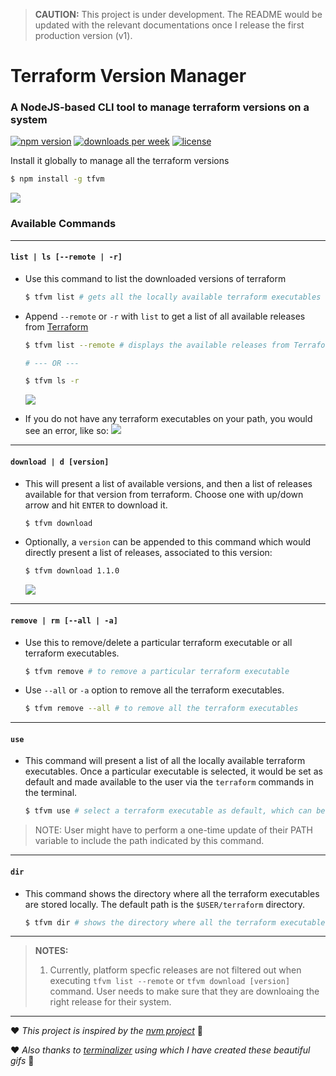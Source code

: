 > **CAUTION:** This project is under development. The README would be updated with the relevant documentations once I release the first production version (v1).

# Terraform Version Manager 

### A NodeJS-based CLI tool to manage terraform versions on a system

[![npm version](https://img.shields.io/npm/v/tfvm?color=blue&label=version&style=flat-square)](https://www.npmjs.com/package/tfvm) [![downloads per week](https://img.shields.io/npm/dw/tfvm)](https://www.npmjs.com/package/tfvm) [![license](https://img.shields.io/npm/l/tfvm?color=lightblue)](https://www.npmjs.com/package/tfvm)

Install it globally to manage all the terraform versions

```sh
$ npm install -g tfvm
```

![](https://github.com/anindya-dey/tfvm/blob/main/assets/gifs/tfvm.gif)

### Available Commands

---

#### `list | ls [--remote | -r]`

- Use this command to list the downloaded versions of terraform

  ```sh
  $ tfvm list # gets all the locally available terraform executables
  ```

- Append `--remote` or `-r` with `list` to get a list of all available releases from [Terraform](https://releases.hashicorp.com/terraform)

  ```sh
  $ tfvm list --remote # displays the available releases from Terraform's website

  # --- OR ---

  $ tfvm ls -r
  ```

  ![](https://github.com/anindya-dey/tfvm/blob/main/assets/gifs/tfvm-ls-remote.gif)

- If you do not have any terraform executables on your path, you would see an error, like so:
  ![](https://github.com/anindya-dey/tfvm/blob/main/assets/gifs/tfvm-ls-when-empty.gif)

---

#### `download | d [version]`

- This will present a list of available versions, and then a list of releases available for that version from terraform. Choose one with up/down arrow and hit `ENTER` to download it.

  ```sh
  $ tfvm download
  ```

- Optionally, a `version` can be appended to this command which would directly present a list of releases, associated to this version:

  ```sh
  $ tfvm download 1.1.0
  ```
  ![](https://github.com/anindya-dey/tfvm/blob/main/assets/gifs/tfvm-download-version.gif)

---

#### `remove | rm [--all | -a]`

- Use this to remove/delete a particular terraform executable or all terraform executables.

  ```sh
  $ tfvm remove # to remove a particular terraform executable
  ```

- Use `--all` or `-a` option to remove all the terraform executables.

  ```sh
  $ tfvm remove --all # to remove all the terraform executables
  ```

---

#### `use`

- This command will present a list of all the locally available terraform executables. Once a particular executable is selected, it would be set as default and made available to the user via the `terraform` commands in the terminal.

  ```sh
  $ tfvm use # select a terraform executable as default, which can be used via 'terraform' command
  ```

> NOTE: User might have to perform a one-time update of their PATH variable to include the path indicated by this command.

---

#### `dir`

- This command shows the directory where all the terraform executables are stored locally. The default path is the `$USER/terraform` directory.

  ```sh
  $ tfvm dir # shows the directory where all the terraform executables are stored
  ```

---

> **NOTES:**
>
> 1. Currently, platform specfic releases are not filtered out when executing `tfvm list --remote` or `tfvm download [version]` command. User needs to make sure that they are downloaing the right release for their system.

---

:heart: _This project is inspired by the [nvm project](https://github.com/nvm-sh/nvm)_ :pray:

:heart: _Also thanks to [terminalizer](https://www.npmjs.com/package/terminalizer) using which I have created these beautiful gifs_ 🙌
